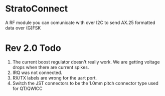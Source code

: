 # StratoConnect
A RF module you can comunicate with over I2C to send AX.25 formatted data over (G)FSK

# Rev 2.0 Todo

1. The current boost regulator doesn't really work. We are getting voltage drops when there are current spikes. 
2. IRQ was not connected.
3. RX/TX labels are wrong for the uart port. 
4. Switch the JST connectors to be the 1.0mm pitch connector type used for QT/QWICC

